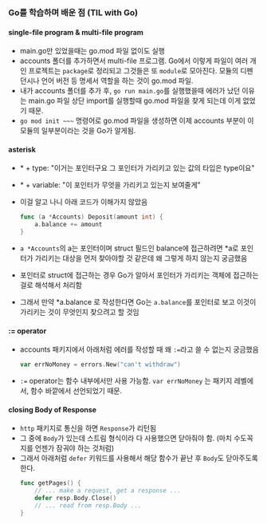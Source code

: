 ### Go를 학습하며 배운 점 (TIL with Go)

#### single-file program & multi-file program

- main.go만 있었을때는 go.mod 파일 없이도 실행
- accounts 폴더를 추가하면서 multi-file 프로그램. Go에서 이렇게 파일이 여러 개인 프로젝트는 `package`로 정리되고 그것들은 또 `module`로 모아진다. 모듈의 디펜던시나 언어 버전 등 명세서 역할을 하는 것이 go.mod 파일.
- 내가 accounts 폴더를 추가 후, `go run main.go`를 실행했을때 에러가 났던 이유는 main.go 파일 상단 import를 실행할때 go.mod 파일을 찾게 되는데 이게 없었기 때문.
- `go mod init ~~~` 명령어로 go.mod 파일을 생성하면 이제 accounts 부분이 이 모듈의 일부분이라는 것을 Go가 알게됨.

#### asterisk

- \* \+ type: "이거는 포인터구요 그 포인터가 가리키고 있는 값의 타입은 type이요"
- \* \+ variable: "이 포인터가 무엇을 가리키고 있는지 보여줄게"
- 이걸 알고 나니 아래 코드가 이해가지 않았음

  ```Go
  func (a *Accounts) Deposit(amount int) {
      a.balance += amount
  }
  ```

- `a *Accounts`의 a는 포인터이며 struct 필드인 balance에 접근하려면 \*a로 포인터가 가리키는 대상을 먼저 찾아야할 것 같은데 왜 그렇게 하지 않는지 궁금했음
- 포인터로 struct에 접근하는 경우 Go가 알아서 포인터가 가리키는 객체에 접근하는 걸로 해석해서 처리함
- 그래서 만약 \*a.balance 로 작성한다면 Go는 `a.balance`를 포인터로 보고 이것이 가리키는 것이 무엇인지 찾으려고 할 것임

#### := operator

- accounts 패키지에서 아래처럼 에러를 작성할 때 왜 `:=`라고 쓸 수 없는지 궁금했음

  ```Go
  var errNoMoney = errors.New("can't withdraw")
  ```

- `:=` operator는 함수 내부에서만 사용 가능함. `var errNoMoney` 는 패키지 레벨에서, 함수 바깥에서 선언되었기 때문.

#### closing Body of Response

- `http` 패키지로 통신을 하면 `Response`가 리턴됨
- 그 중에 `Body`가 있는데 스트림 형식이라 다 사용했으면 닫아줘야 함. (마치 수도꼭지를 언젠가 잠궈야 하는 것처럼)
- 그래서 아래처럼 `defer` 키워드를 사용해서 해당 함수가 끝난 후 `Body`도 닫아주도록 한다.
  ```Go
  func getPages() {
      // ... make a request, get a response ...
      defer resp.Body.Close()
      // ... read from resp.Body ...
  }
  ```
